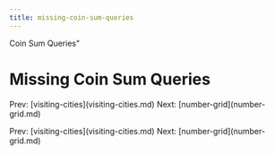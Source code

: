 ```yaml
---
title: missing-coin-sum-queries
---
```


Coin Sum Queries\"

# Missing Coin Sum Queries

Prev: \[visiting-cities](visiting-cities.md) Next:
\[number-grid](number-grid.md)

Prev: \[visiting-cities](visiting-cities.md) Next:
\[number-grid](number-grid.md)
